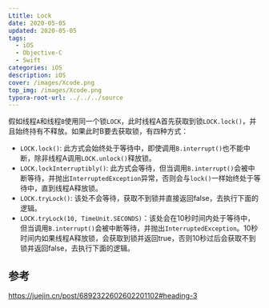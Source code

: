 ```yaml
---
Ltitle: Lock 
date: 2020-05-05
updated: 2020-05-05
tags: 
  - iOS
  - Objective-C
  - Swift
categories: iOS
description: iOS 
cover: /images/Xcode.png
top_img: /images/Xcode.png
typora-root-url: ../../../source
---
```




假如线程`A`和线程`B`使用同一个锁`LOCK`，此时线程A首先获取到锁`LOCK.lock()`，并且始终持有不释放。如果此时B要去获取锁，有四种方式：

- `LOCK.lock()`: 此方式会始终处于等待中，即使调用`B.interrupt()`也不能中断，除非线程A调用`LOCK.unlock()`释放锁。
- `LOCK.lockInterruptibly()`: 此方式会等待，但当调用`B.interrupt()`会被中断等待，并抛出`InterruptedException`异常，否则会与`lock()`一样始终处于等待中，直到线程A释放锁。
- `LOCK.tryLock()`: 该处不会等待，获取不到锁并直接返回false，去执行下面的逻辑。
- `LOCK.tryLock(10, TimeUnit.SECONDS)`：该处会在10秒时间内处于等待中，但当调用`B.interrupt()`会被中断等待，并抛出`InterruptedException`。10秒时间内如果线程A释放锁，会获取到锁并返回true，否则10秒过后会获取不到锁并返回false，去执行下面的逻辑。


## 参考

https://juejin.cn/post/6892322602602201102#heading-3
